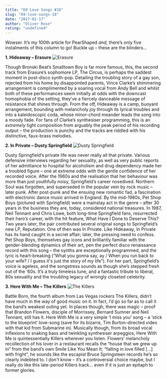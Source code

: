 ```yaml
---
title: "69 Love Songs #18"
slug: "69-love-songs-18"
date: "2017-02-17"
author: "Oliver Rose"
rating: "undefined"
---
```


Wowser. It’s my 100th article for PearShaped _and_, there’s only five instalments of this column to go! Buckle up – these are the blinders…

**1\. Hideaway – Erasure** ![Erasure](http://pearshapedexeter.com/wp-content/uploads/2017/02/Erasure-300x300.jpg) 

Though Bronski Beat’s Smalltown Boy is far more famous, this, the second track from Erasure’s sophomore LP, The Circus, is perhaps the saddest moment in post-disco synth-pop. Detailing the troubling story of a gay son, rejected from his home by disappointed parents, Vince Clarke’s shimmering arrangement is complimented by a soaring vocal from Andy Bell and whilst both of these performances seem initially at odds with the downcast homophobia of the setting, they’ve a fiercely danceable message of resistance that shines through. From the off, Hideaway is a camp, buoyant arrangement, bounding with melancholy joy through its lyrical troubles and into a kaleidoscopic coda, whose minor-chord meander leads the song into a moody fade. For fans of Clarke’s synthesiser programming, this is an _extremely_ tight composition from arguably the peak period of his recording output – the production is punchy and the tracks are riddled with his distinctive, faux-brass melodies. 

**2\. In Private – Dusty Springfield** ![Dusty Springfield](http://pearshapedexeter.com/wp-content/uploads/2017/02/Dusty-Springfield-300x300.png) 

Dusty Springfield’s private life was never really all that private. Various defensive interviews regarding her sexuality, as well as very public reports of her admittance to hospital for alcoholism and drug dependency made her a troubled figure – one at extreme odds with the gentle confidence of her recorded voice. After the 1960s and the realisation that her behaviour was more than just youthfully noisy, Springfield’s career nosedived. Northern Soul was forgotten, and superseded in the popular vein by rock music – later punk. After post-punk and the ensuing new romantic fad, a fascination with electronic dance music arrived in England. By the mid-1980s, Pet Shop Boys (pictured with Springfield) were a mainstay act in the genre – after 30 years in the business they are, today, considered national treasures. In 1987, Neil Tennant and Chris Lowe, both long-time Springfield fans, resurrected their hero’s career, with the hit feature, What Have I Done to Deserve This? Two years later, the pair contributed several original songs to Springfield’s new LP, Reputation. One of then was In Private. Like Hideaway, In Private has its hand caught in a secret affair; later, the pressing need to confess. Pet Shop Boys, themselves gay icons and brilliantly familiar with the gender-blending dynamics of their art, pen the perfect disco renaissance record with this song – the synths are exceptionally programmed, and the lyric is heart-breaking (“What you gonna say, ay / When you run back to your wife? / I guess it's just the story of my life”). For her part, Springfield’s voice is ageless, and the songstress sounds as though she’s stepped fresh out of the ‘60s. It’s a truly timeless tune, and a fantastic tribute to liberal, 80s sexuality and the troubling legacy of wrongly closeted celebrity.

**3\. Here With Me – The Killers** ![The Killers](http://pearshapedexeter.com/wp-content/uploads/2017/02/The-Killers-300x300.png) 

Battle Born, the fourth album from Las Vegas rockers The Killers, didn’t have much in the way of good music on it. In fact, I’d go so far as to call it the band’s weakest outing yet. In places though, there was magic – proof that Brandon Flowers, disciple of Morrissey, Bernard Sumner and Neil Tennant, still has it. Here With Me is a very simple ‘I miss you’ song – a ‘stick to the blueprint’ love-song (save for its bizarre, Tim Burton-directed video with that kid from Submarine in). Musically though, from its broad vocal inflexions to snaking bass and twinkling synthesiser arpeggios, Here With Me is quintessentially Killers wherever you listen. Flowers’ melancholy recollection of his lover in a restaurant recalls the “house that we grew up in” from the band’s own Smile Like You Mean It; “falling in love filled \[…\] with fright”, he sounds like the escapist Bruce Springsteen records he’s so clearly indebted to. I don't know – it’s a controversial choice maybe, but I really do like this late-period Killers track… even if it is just an epitaph to former glories.
